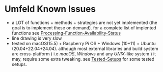 # Umfeld Known Issues

- a LOT of functions + methods + strategies are not yet implemented (the goal is to implement these on demand). for a complete list of implented functions see [Processing-Function-Availability-Status](Processing-Function-Availability-Status.md)
- line drawing is very slow
- tested on macOS(15.5) + Raspberry Pi OS + Windows (10+11) + Ubuntu (20.04+22.04+24.04). although most external libraries and build system are cross-platform ( i.e *macOS*, *Windows* and any *UNIX*-like system ) it may, require some extra tweaking. see [Tested-Setups](Tested-Setups.md) for some tested setups.
